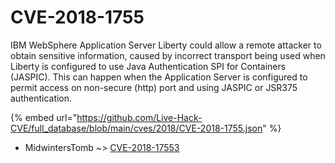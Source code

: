 # CVE-2018-1755

IBM WebSphere Application Server Liberty could allow a remote attacker to obtain sensitive information, caused by incorrect transport being used when Liberty is configured to use Java Authentication SPI for Containers (JASPIC). This can happen when the Application Server is configured to permit access on non-secure (http) port and using JASPIC or JSR375 authentication.

{% embed url="https://github.com/Live-Hack-CVE/full_database/blob/main/cves/2018/CVE-2018-1755.json" %}


* MidwintersTomb ~> [CVE-2018-17553](https://www.alice-snow.ru/2018/database/cve-2018-1755/cve-2018-17553-midwinterstomb)